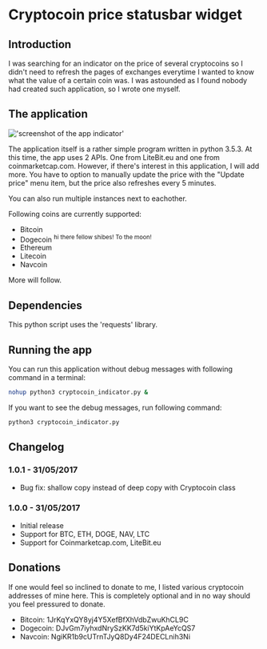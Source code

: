 # Cryptocoin price statusbar widget
## Introduction
I was searching for an indicator on the price of several cryptocoins so I didn't need to refresh the pages of exchanges everytime I wanted to know what the value of a certain coin was. I was astounded as I found nobody had created such application, so I wrote one myself.

## The application
!['screenshot of the app indicator'](http://i.imgur.com/smxXboK.png)

The application itself is a rather simple program written in python 3.5.3. At this time, the app uses 2 APIs. One from LiteBit.eu and one from coinmarketcap.com. However, if there's interest in this application, I will add more. You have to option to manually update the price with the "Update price" menu item, but the price also refreshes every 5 minutes.

You can also run multiple instances next to eachother.

Following coins are currently supported:
+ Bitcoin
+ Dogecoin <sup>hi there fellow shibes! To the moon!</sup>
+ Ethereum
+ Litecoin
+ Navcoin

More will follow.

## Dependencies
This python script uses the 'requests' library.

## Running the app
You can run this application without debug messages with following command in a terminal:
```bash
nohup python3 cryptocoin_indicator.py &
```
If you want to see the debug messages, run following command:
```bash
python3 cryptocoin_indicator.py
```
## Changelog
### 1.0.1 - 31/05/2017
+ Bug fix: shallow copy instead of deep copy with Cryptocoin class

### 1.0.0 - 31/05/2017
+ Initial release
+ Support for BTC, ETH, DOGE, NAV, LTC
+ Support for Coinmarketcap.com, LiteBit.eu

## Donations
If one would feel so inclined to donate to me, I listed various cryptocoin addresses of mine here. This is completely optional and in no way should you feel pressured to donate.
+ Bitcoin: 1JrKqYxQY8yj4Y5XefBfXhVdbZwuKhCL9C
+ Dogecoin: DJvGm7iyhxdNrySzKK7d5kiYtKpAeYcQS7
+ Navcoin: NgiKR1b9cUTrnTJyQ8Dy4F24DECLnih3Ni
